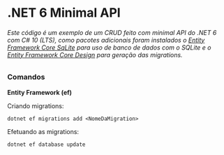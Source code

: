 # .NET 6 Minimal API

###### Este código é um exemplo de um CRUD feito com minimal API do .NET 6 com C# 10 (LTS), como pacotes adicionais foram instalados o [Entity Framework Core SqLite](https://docs.microsoft.com/pt-br/ef/core/providers/sqlite/?tabs=dotnet-core-cli) para uso de banco de dados com o SQLite e o [Entity Framework Core Design](https://docs.microsoft.com/pt-br/ef/core/get-started/overview/install) para geração das migrations.


### Comandos
**Entity Framework (ef)**

Criando migrations:

` dotnet ef migrations add <NomeDaMigration> `

Efetuando as migrations:

` dotnet ef database update `

